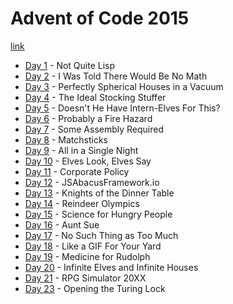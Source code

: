 # Advent of Code 2015

[link](https://adventofcode.com/2015)

- [Day 1](./01/README-01.md) - Not Quite Lisp
- [Day 2](./02/README-02.md) - I Was Told There Would Be No Math
- [Day 3](./03/README-03.md) - Perfectly Spherical Houses in a Vacuum
- [Day 4](./04/README-04.md) - The Ideal Stocking Stuffer
- [Day 5](./05/README-05.md) - Doesn't He Have Intern-Elves For This?
- [Day 6](./06/README-06.md) - Probably a Fire Hazard
- [Day 7](./07/README-07.md) - Some Assembly Required
- [Day 8](./08/README-08.md) - Matchsticks
- [Day 9](./09/README-09.md) - All in a Single Night
- [Day 10](./10/README-10.md) - Elves Look, Elves Say
- [Day 11](./11/README-11.md) - Corporate Policy
- [Day 12](./12/README-12.md) - JSAbacusFramework.io
- [Day 13](./13/README-13.md) - Knights of the Dinner Table
- [Day 14](./14/README-14.md) - Reindeer Olympics
- [Day 15](./15/README-15.md) - Science for Hungry People
- [Day 16](./16/README-16.md) - Aunt Sue
- [Day 17](./17/README-17.md) - No Such Thing as Too Much
- [Day 18](./18/README-18.md) - Like a GIF For Your Yard
- [Day 19](./19/README-19.md) - Medicine for Rudolph
- [Day 20](./20/README-20.md) - Infinite Elves and Infinite Houses
- [Day 21](./21/README-21.md) - RPG Simulator 20XX
- [Day 23](./23/README-23.md) - Opening the Turing Lock
